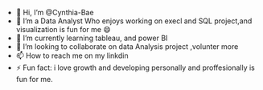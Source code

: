 - 👋 Hi, I’m @Cynthia-Bae
- 👀 I’m a Data Analyst Who enjoys working on execl and  SQL project,and visualization is fun for me 😄
- 🌱 I’m currently learning tableau, and power BI
- 💞️ I’m looking to collaborate on data Analysis project ,volunter more  
- 📫 How to reach me  on my linkdin
- ⚡ Fun fact: i love growth and developing personally and  proffesionally is fun for me.

<!---
Cynthia-Bae/Cynthia-Bae is a ✨ special ✨ repository because its `README.md` (this file) appears on your GitHub profile.
You can click the Preview link to take a look at your changes.
--->
